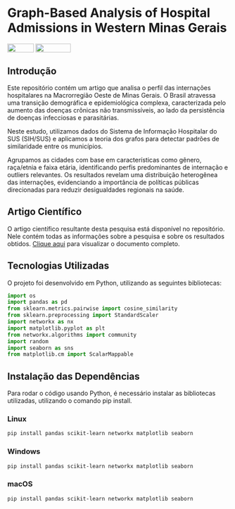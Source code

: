 # Graph-Based Analysis of Hospital Admissions in Western Minas Gerais
<div style="display: inline-block;">
<img align="center" height="20px" width="60px" src="https://img.shields.io/badge/Python-3776AB?style=for-the-badge&logo=python&logoColor=white"/> 
<img align="center" height="20px" width="80px" src="https://img.shields.io/badge/Made%20for-VSCode-1f425f.svg"/> 
</a> 
</div>

## Introdução

Este repositório contém um artigo que analisa o perfil das internações hospitalares na Macrorregião Oeste de Minas Gerais. O Brasil atravessa uma transição demográfica e epidemiológica complexa, caracterizada pelo aumento das doenças crônicas não transmissíveis, ao lado da persistência de doenças infecciosas e parasitárias. 

Neste estudo, utilizamos dados do Sistema de Informação Hospitalar do SUS (SIH/SUS) e aplicamos a teoria dos grafos para detectar padrões de similaridade entre os municípios.

Agrupamos as cidades com base em características como gênero, raça/etnia e faixa etária, identificando perfis predominantes de internação e outliers relevantes. Os resultados revelam uma distribuição heterogênea das internações, evidenciando a importância de políticas públicas direcionadas para reduzir desigualdades regionais na saúde.

## Artigo Científico

O artigo científico resultante desta pesquisa está disponível no repositório. Nele contém todas as informações sobre a pesquisa e sobre os resultados obtidos. [Clique aqui](https://github.com/JoaquimCruz/Graph-Based-Analysis-of-Hospital-Admissions-in-Western-Minas-Gerais/blob/main/Análise_de_internações_Hospitalares_baseadas_em_Grafos.pdf) para visualizar o documento completo.

## Tecnologias Utilizadas

O projeto foi desenvolvido em Python, utilizando as seguintes bibliotecas:

```python
import os
import pandas as pd
from sklearn.metrics.pairwise import cosine_similarity
from sklearn.preprocessing import StandardScaler
import networkx as nx
import matplotlib.pyplot as plt
from networkx.algorithms import community
import random
import seaborn as sns
from matplotlib.cm import ScalarMappable
```

## Instalação das Dependências

Para rodar o código usando Python, é necessário instalar as bibliotecas utilizadas, utilizando o comando pip install. 
### Linux
```sh
pip install pandas scikit-learn networkx matplotlib seaborn
```

### Windows
```sh
pip install pandas scikit-learn networkx matplotlib seaborn
```

### macOS
```sh
pip install pandas scikit-learn networkx matplotlib seaborn
```


